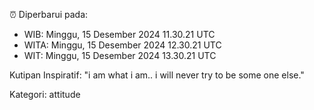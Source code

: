 ⏰ Diperbarui pada:
- WIB: Minggu, 15 Desember 2024 11.30.21 UTC
- WITA: Minggu, 15 Desember 2024 12.30.21 UTC
- WIT: Minggu, 15 Desember 2024 13.30.21 UTC

Kutipan Inspiratif:
"i am what i am.. i will never try to be some one else."


Kategori: attitude


